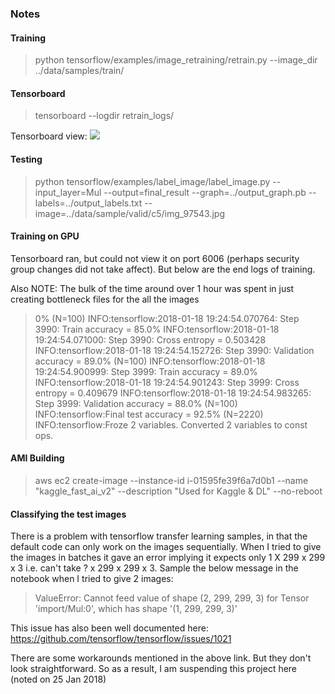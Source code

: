 ### Notes

#### Training

<blockquote>
	python tensorflow/examples/image_retraining/retrain.py --image_dir ../data/samples/train/
</blockquote>


#### Tensorboard
<blockquote>
	tensorboard --logdir retrain_logs/
</blockquote>

Tensorboard view:
<image src="tensorboard_1.png"/>


#### Testing

<blockquote>
	python tensorflow/examples/label_image/label_image.py --input_layer=Mul --output=final_result --graph=../output_graph.pb --labels=../output_labels.txt --image=../data/sample/valid/c5/img_97543.jpg
</blockquote>

#### Training on GPU

Tensorboard ran, but could not view it on port 6006 (perhaps security group changes did not take affect). But below are the end logs of training.

Also NOTE: The bulk of the time around over 1 hour was spent in just creating bottleneck files for the all the images 

<blockquote>
	0% (N=100)
INFO:tensorflow:2018-01-18 19:24:54.070764: Step 3990: Train accuracy = 85.0%
INFO:tensorflow:2018-01-18 19:24:54.071000: Step 3990: Cross entropy = 0.503428
INFO:tensorflow:2018-01-18 19:24:54.152726: Step 3990: Validation accuracy = 89.0% (N=100)
INFO:tensorflow:2018-01-18 19:24:54.900999: Step 3999: Train accuracy = 89.0%
INFO:tensorflow:2018-01-18 19:24:54.901243: Step 3999: Cross entropy = 0.409679
INFO:tensorflow:2018-01-18 19:24:54.983265: Step 3999: Validation accuracy = 88.0% (N=100)
INFO:tensorflow:Final test accuracy = 92.5% (N=2220)
INFO:tensorflow:Froze 2 variables.
Converted 2 variables to const ops.

</blockquote>


#### AMI Building
<blockquote>
	aws ec2 create-image --instance-id i-01595fe39f6a7d0b1 --name "kaggle_fast_ai_v2" --description "Used for Kaggle & DL" --no-reboot
</blockquote>


#### Classifying the test images
There is a problem with tensorflow transfer learning samples, in that the default code can only work on the images sequentially. When I tried to give the images in batches it gave an error implying it expects only 1 X 299 x 299 x 3 i.e. can't take ? x 299 x 299 x 3. Sample the below message in the notebook when I tried to give 2 images:

<blockquote>
	ValueError: Cannot feed value of shape (2, 299, 299, 3) for Tensor 'import/Mul:0', which has shape '(1, 299, 299, 3)'
</blockquote>

This issue has also been well documented here: 
https://github.com/tensorflow/tensorflow/issues/1021

There are some workarounds mentioned in the above link. But they don't look straightforward. So as a result, I am suspending this project here (noted on 25 Jan 2018)

